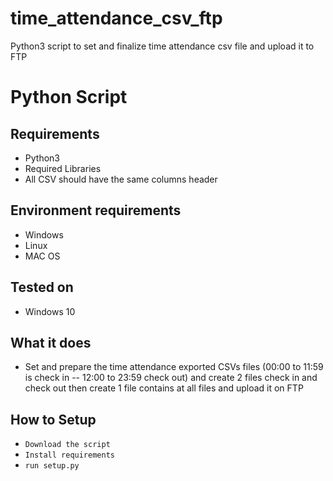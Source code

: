 # time_attendance_csv_ftp
Python3 script to set and finalize time attendance csv file and upload it to FTP
# Python Script
## Requirements
* Python3
* Required Libraries
* All CSV should have the same columns header
## Environment requirements
* Windows
* Linux
* MAC OS
## Tested on
* Windows 10
## What it does
* Set and prepare the time attendance exported CSVs files (00:00 to 11:59 is check in  --  12:00 to 23:59 check out)
and create 2 files check in and check out then create 1 file contains at all files and upload it on FTP 
## How to Setup
* ``` Download the script ```
* ``` Install requirements ```
* ``` run setup.py ```

